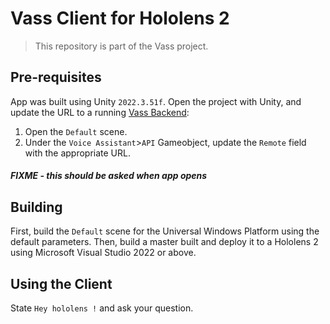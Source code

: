 # Vass Client for Hololens 2

> This repository is part of the Vass project.

## Pre-requisites
App was built using Unity `2022.3.51f`. 
Open the project with Unity, and update the URL to a running [Vass Backend](https://github.com/tsepton/vass-backend): 
1. Open the `Default` scene.
2. Under the `Voice Assistant`>`API` Gameobject, update the `Remote` field with the appropriate URL. 
##### FIXME - this should be asked when app opens 

## Building
First, build the `Default` scene for the Universal Windows Platform using the default parameters.
Then, build a master built and deploy it to a Hololens 2 using Microsoft Visual Studio 2022 or above. 

## Using the Client
State `Hey hololens !` and ask your question. 